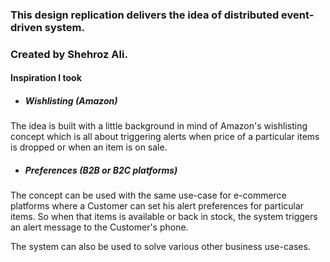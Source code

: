 ### This design replication delivers the idea of distributed event-driven system.
### Created by Shehroz Ali.

#### Inspiration I took

* ##### Wishlisting (Amazon)

The idea is built with a little background in mind of Amazon's wishlisting concept which is all about triggering alerts when price of a particular items is dropped or when an item is on sale. 

* ##### Preferences (B2B or B2C platforms)
The concept can be used with the same use-case for e-commerce platforms where a Customer can set his alert preferences for particular items. So when that items is available or back in stock, the system triggers an alert message to the Customer's phone.

The system can also be used to solve various other business use-cases.